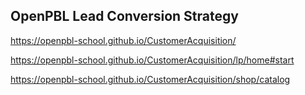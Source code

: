 ## OpenPBL Lead Conversion Strategy

https://openpbl-school.github.io/CustomerAcquisition/ 


https://openpbl-school.github.io/CustomerAcquisition/lp/home#start 


https://openpbl-school.github.io/CustomerAcquisition/shop/catalog  


